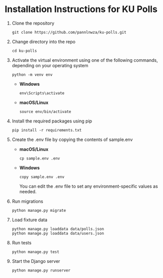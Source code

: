 # Installation Instructions for KU Polls

1. Clone the repository
   ```
   git clone https://github.com/pannlnwza/ku-polls.git
   ```
2. Change directory into the repo
   ```
   cd ku-polls
   ```

3. Activate the virtual environment using one of the following commands, depending on your operating system

    ```shell
    python -m venv env
    ```
    - **Windows**
    
      ```shell
      env\Scripts\activate
      ```
    
    - **macOS/Linux**
    
        ```shell
        source env/bin/activate
        ```

4. Install the required packages using pip
   ```shell
   pip install -r requirements.txt
   ```
   
5. Create the .env file by copying the contents of sample.env
   - **macOS/Linux**
     ```shell
     cp sample.env .env
     ```
   - **Windows**
     ```shell
     copy sample.env .env
     ```
     You can edit the .env file to set any environment-specific values as needed.


6. Run migrations
   ```shell
   python manage.py migrate
   ```
   
7. Load fixture data
   ```shell
   python manage.py loaddata data/polls.json 
   python manage.py loaddata data/users.json
   ```
   
8. Run tests
   ```shell
   python manage.py test
   ```
   
9. Start the Django server
   ```shell
   python manage.py runserver
   ```